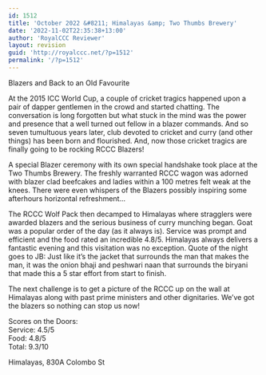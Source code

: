 ```yaml
---
id: 1512
title: 'October 2022 &#8211; Himalayas &amp; Two Thumbs Brewery'
date: '2022-11-02T22:35:38+13:00'
author: 'RoyalCCC Reviewer'
layout: revision
guid: 'http://royalccc.net/?p=1512'
permalink: '/?p=1512'
---
```


Blazers and Back to an Old Favourite

At the 2015 ICC World Cup, a couple of cricket tragics happened upon a pair of dapper gentlemen in the crowd and started chatting. The conversation is long forgotten but what stuck in the mind was the power and presence that a well turned out fellow in a blazer commands. And so seven tumultuous years later, club devoted to cricket and curry (and other things) has been born and flourished. And, now those cricket tragics are finally going to be rocking RCCC Blazers!

A special Blazer ceremony with its own special handshake took place at the Two Thumbs Brewery. The freshly warranted RCCC wagon was adorned with blazer clad beefcakes and ladies within a 100 metres felt weak at the knees. There were even whispers of the Blazers possibly inspiring some afterhours horizontal refreshment…

The RCCC Wolf Pack then decamped to Himalayas where stragglers were awarded blazers and the serious business of curry munching began. Goat was a popular order of the day (as it always is). Service was prompt and efficient and the food rated an incredible 4.8/5. Himalayas always delivers a fantastic evening and this visitation was no exception. Quote of the night goes to JB: Just like it’s the jacket that surrounds the man that makes the man, it was the onion bhaji and peshwari naan that surrounds the biryani that made this a 5 star effort from start to finish.

The next challenge is to get a picture of the RCCC up on the wall at Himalayas along with past prime ministers and other dignitaries. We’ve got the blazers so nothing can stop us now!

Scores on the Doors:  
Service: 4.5/5  
Food: 4.8/5  
Total: 9.3/10

Himalayas, 830A Colombo St